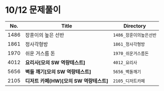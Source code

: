 # 10/12 문제풀이

| No.  | Title       | Directory         |
| ---- | ----------- | ----------------- |
| 1486 | 장훈이의 높은 선반 | `1486_장훈이의높은선반`   |
| 1861 | 정사각형방 | `1861_정사각형방` |
| 1970 | 쉬운 거스름 돈 | `1970_쉬운거스름돈` |********
| 4012 | **요리사[모의 SW 역량테스트]** | `4012_요리사`      |
| 5656 | **벽돌 깨기[모의 SW 역량테스트]** | `5656_벽돌깨기`      |
| 2105 | **디저트 카페(HW)[모의 SW 역량테스트]** | `2105_디저트카페`      |